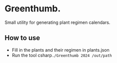# Greenthumb.
Small utility for generating plant regimen calendars.

## How to use
- Fill in the plants and their regimen in plants.json
- Run the tool csharp```./Greenthumb 2024 /out/path```
